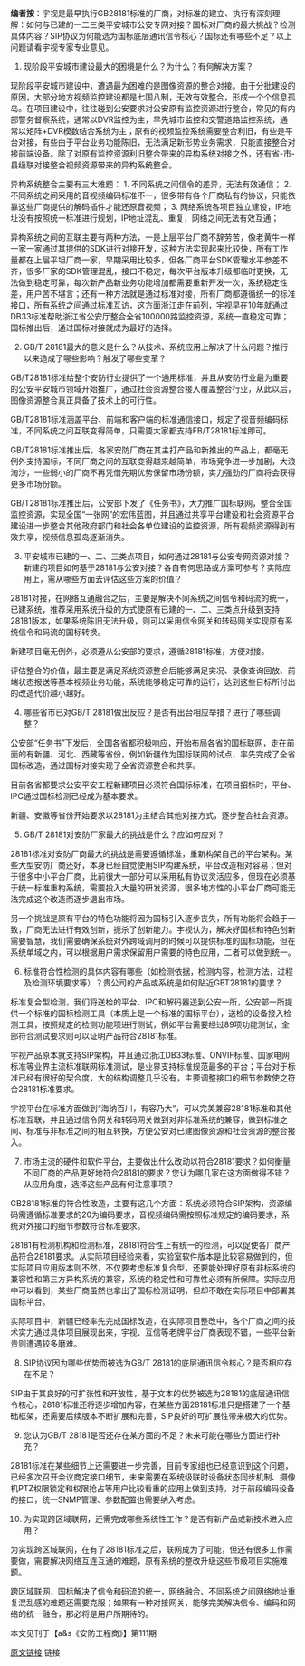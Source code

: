 **编者按**：宇视是最早执行GB28181标准的厂商，对标准的建立、执行有深刻理解：如何与已建的一二三类平安城市公安专网对接？国标对厂商的最大挑战？检测具体内容？SIP协议为何能选为国标底层通讯信令核心？国标还有哪些不足？以上问题请看宇视专家专业意见。

1. 现阶段平安城市建设最大的困境是什么？为什么？有何解决方案？

现阶段平安城市建设中，遭遇最为困难的是图像资源的整合对接。由于分批建设的原因，大部分地方视频监控建设都是七国八制，无效有效整合，形成一个个信息孤岛。在项目建设中，往往碰到公安要求对公安原有监控资源进行整合，常见的有内部警务督察系统，通常以DVR监控为主，早先城市监控和交警道路监控系统，通常以矩阵+DVR模数结合系统为主；原有的视频监控系统需要整合利旧，有些是平台对接，有些由于平台业务功能陈旧，无法满足新形势业务需求，只能直接整合对接前端设备。除了对原有监控资源利旧整合带来的异构系统对接之外，还有省-市-县级联对接整合视频资源带来的异构系统整合。

异构系统整合主要有三大难题：
    1. 不同系统之间信令的差异，无法有效通信；
    2. 不同系统之间采用的音视频编码标准不一，很多带有各个厂商私有的协议，只能依靠这些厂商提供的解码插件才能还原音视频；
    3. 网络系统各项目独立建设，IP地址没有按照统一标准进行规划，IP地址混乱、重复，网络之间无法有效互通；

异构系统之间的互联主要有两种方法，一是上层平台厂商不辞劳苦，像老黄牛一样一家一家通过其提供的SDK进行对接开发，这种方法实现起来比较快，所有工作量都在上层平坦厂商一家，早期采用比较多，但各厂商平台SDK管理水平参差不齐，很多厂家的SDK管理混乱，接口不稳定，每次平台版本升级都临时更换，无法做到稳定可靠，每次新产品新业务功能增加都需要重新开发一次，系统稳定性差，用户苦不堪言；还有一种方法就是通过标准对接，所有厂商都遵循统一的标准接口，所有系统之间通过标准互访，这方面浙江走在前列，宇视早在10年就通过DB33标准帮助浙江省公安厅整合全省100000路监控资源，系统一直稳定可靠；国标推出后，通过国标对接就成为最好的选择。

2. GB/T 28181最大的意义是什么？从技术、系统应用上解决了什么问题？推行以来造成了哪些影响？触发了哪些变革？

GB/T28181标准给整个安防行业提供了一个通用标准，并且从安防行业最为重要的公安平安城市领域开始推广，通过社会资源整合接入覆盖整合行业，从此以后，图像资源整合真正具备了技术上的可行性。

GB/T28181标准涵盖平台、前端和客户端的标准通信接口，规定了视音频编码标准，不同系统之间互联变得简单，只需要大家都支持FB/T28181标准即可。

GB/T28181标准推出后，各家安防厂商在其主打产品和新推出的产品上，都毫无例外支持国标，不同厂商之间的互联变得越来越简单，市场竞争进一步加剧，大浪淘沙，一些弱小的厂商不再凭借先期优势保留市场份额，实力强劲的厂商将会获得更多市场份额。

GB/T28181标准推出后，公安部下发了《任务书》，大力推广国标联网，整合全国监控资源，实现全国“一张网”的宏伟蓝图，并且通过共享平台建设和社会资源平台建设进一步整合其他政府部门和社会各单位建设的监控资源，所有视频资源得到有效共享，视频信息孤岛逐渐消失。

3. 平安城市已建的一、二、三类点项目，如何通过28181与公安专网资源对接？新建的项目如何基于28181与公安对接？各自有何思路或方案可参考？实际应用上，需从哪些方面去评估这些方案的价值？

28181对接，在网络互通融合之后，主要是解决不同系统之间信令和码流的统一，已建系统，推荐采用系统升级的方式使原有已建的一、二、三类点升级到支持28181版本，如果系统陈旧无法升级，则可以采用信令网关和转码网关实现原有系统信令和码流的国标转换。

新建项目毫无例外，必须遵从公安部的要求，遵循28181标准，方便对接。

评估整合的价值，最主要是满足系统资源整合后能够满足实况、录像查询回放、前端状态报送等基本视频业务功能，系统能够稳定可靠的运行，达到这些目标所付出的改造代价越小越好。

4. 哪些省市已对GB/T 28181做出反应？是否有出台相应举措？进行了哪些调整？

公安部“任务书”下发后，全国各省都积极响应，开始布局各省的国标联网，走在前面的有新疆、河北、西藏等省份，例如新疆作为国标联网的试点，率先完成了全省国标改造，通过国标对接实现了全省资源整合和共享。

目前各省都要求公安平安工程新建项目必须符合国标标准，在项目招标时，平台、IPC通过国标检测已经成为基本要求。

新疆、安徽等省份开始要求以28181为主结合其他对接方式，逐步整合社会资源。

5. GB/T 28181对安防厂家最大的挑战是什么？应如何应对？

28181标准对安防厂商最大的挑战是需要遵循标准，重新构架自己的平台架构。某些大型安防厂商还好，本身已经自觉使用SIP构建系统，平台改造相对容易；但对于很多中小平台厂商，此前很大一部分可以采用私有协议灵活应多，但现在必须基于统一标准重构系统，需要投入大量的研发资源，很多地方性的小平台厂商可能无法完成这个改造而逐步退出市场。

另一个挑战是原有平台的特色功能将因为国标引入逐步丧失，所有功能将会趋于一致，厂商无法进行有效创新，扼杀了创新能力。宇视认为，解决好国标和特色创新需要智慧，我们需要确保系统对外跨域调用的时候可以提供标准的国标功能，但在系统单域之内，可以根据用户需求保留用户需要的特色应用，二者可以做到统一。

6. 标准符合性检测的具体内容有哪些（如检测依据，检测内容，检测方法，过程及检测环境要求等）？贵公司的产品或系统是如何贴近GBT28181的要求？

标准复合型检测，我们将送检的平台、IPC和解码器送到公安一所，公安部一所提供一个标准的国标检测工具（本质上是一个标准的国标平台），送检的设备接入检测工具，按照规定的检测功能项进行测试，例如平台需要经过89项功能测试，全部符合测试要求则可以证明产品符合28181标准。

宇视产品原本就支持SIP架构，并且通过浙江DB33标准、ONVIF标准、国家电网标准等业界主流标准联网标准测试，是业界支持标准规范最多的平台；平台对于标准已经有很好的契合度，大的结构调整几乎没有，主要调整接口的细节参数使之符合28181标准要求。

宇视平台在标准方面做到“海纳百川，有容乃大”，可以完美兼容28181标准和其他标准互联，并且通过信令网关和转码网关做到对非标准系统的兼容，做到标准之间、标准与非标准之间的相互转换，方便公安对已建图像资源和社会资源的整合接入。

7. 市场主流的硬件和软件平台，主要做出什么改动以符合28181要求？如何衡量不同厂商的产品更好地符合28181的要求？您认为哪几家在这方面做得不错？从应用角度，选择这些产品有何注意事项？

GB28181标准的符合性改造，主要有这几个方面：系统必须符合SIP架构，资源编码需遵循标准要求的20为编码要求，音视频编码需按照标准规定的编码要求，系统对外接口的细节参数符合标准要求。

28181有检测机构和检测标准，28181符合性上有统一的检测，可以促使各厂商产品符合28181要求。从实际项目经验来看，实验室软件版本是比较容易做到的，但实际项目应用版本则不然，不仅要考虑标准复合型，还要能处理好原有非标系统的兼容性和第三方异构系统的兼容，系统的稳定性和可靠性必须有所保障。实际应用中可以看到，某些厂商虽然也拿出了国标检测证明，但却不敢在实际项目中部署其国标平台。

实际项目中，新疆已经率先完成国标改造，在实际项目整改中，各个厂商之间的技术实力通过具体项目展现出来，宇视、互信等老牌平台厂商表现不错，一些平台新贵则遭遇较多磨难。

8. SIP协议因为哪些优势而被选为GB/T 28181的底层通讯信令核心？是否相应存在不足？

SIP由于其良好的可扩张性和开放性，基于文本的优势被选为28181的底层通讯信令核心，28181标准还将逐步增加内容，在某些方面28181标准只是搭建了一个基础框架，还需要后续版本不断扩展和完善，SIP良好的可扩展性带来极大的优势。

9. 您认为GB/T 28181是否还存在某方面的不足？未来可能在哪些方面进行补充？

28181标准在某些细节上还需要进一步完善，目前专家组也已经意识到这个问题，已经多次召开会议商定接口细节，未来需要在系统级联时设备状态同步机制、摄像机PTZ权限锁定和权限抢占等用户比较看重的应用上做到支持，对于前段编码设备的接口，统一SNMP管理、参数配置也需要纳入考虑。

10. 为实现跨区域联网，还需完成哪些系统性工作？是否有新产品或新技术进入应用？

为实现跨区域联网，在有了28181标准之后，联网成为了可能，但还有很多工作需要做，需要解决网络互连互通的难题，原有系统的整改升级这些市级项目实施难题。

跨区域联网，国标解决了信令和码流的统一，网络融合、不同系统之间网络地址重复混乱感的难题还需要克服；如果有一种对接网关，能够完美解决信令、编码和网络的统一融合，那必将是用户所期待的。

本文见刊于【a&s《安防工程商》】第111期

[原文链接](http://cn.uniview.com/About_Us/News/Media_Boardcast/201306/794469_140493_0.htm)
链接
